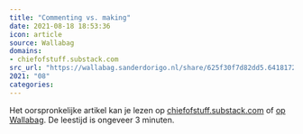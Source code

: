 ```yaml
---
title: "Commenting vs. making"
date: 2021-08-18 18:53:36
icon: article
source: Wallabag
domains:
- chiefofstuff.substack.com
src_url: "https://wallabag.sanderdorigo.nl/share/625f30f7d82dd5.64181726"
2021: "08"
categories:
---
```

Het oorspronkelijke artikel kan je lezen op [chiefofstuff.substack.com](https://chiefofstuff.substack.com/p/commenting-vs-making) of [op Wallabag](https://wallabag.sanderdorigo.nl/share/625f30f7d82dd5.64181726). De leestijd is ongeveer 3 minuten.